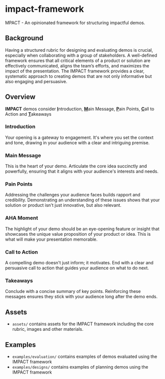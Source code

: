 # impact-framework
MPACT - An opinionated framework for structuring impactful demos.

## Background

Having a structured rubric for designing and evaluating demos is crucial, especially when collaborating with a group of stakeholders. A well-defined framework ensures that all critical elements of a product or solution are effectively communicated, aligns the team’s efforts, and maximizes the impact of the presentation. The IMPACT framework provides a clear, systematic approach to creating demos that are not only informative but also engaging and persuasive.

## Overview

**IMPACT** demos consider <ins>**I**</ins>ntroduction, <ins>**M**</ins>ain Message, <ins>**P**</ins>ain Points, <ins>**C**</ins>all to Action and <ins>**T**</ins>akeaways

### Introduction
Your opening is a gateway to engagement. It's where you set the context and tone, drawing in your audience with a clear and intriguing premise.

### Main Message
This is the heart of your demo. Articulate the core idea succinctly and powerfully, ensuring that it aligns with your audience's interests and needs.

### Pain Points
Addressing the challenges your audience faces builds rapport and credibility. Demonstrating an understanding of these issues shows that your solution or product isn't just innovative, but also relevant.

### AHA Moment
The highlight of your demo should be an eye-opening feature or insight that showcases the unique value proposition of your product or idea. This is what will make your presentation memorable.

### Call to Action
A compelling demo doesn't just inform; it motivates. End with a clear and persuasive call to action that guides your audience on what to do next.

### Takeaways
Conclude with a concise summary of key points. Reinforcing these messages ensures they stick with your audience long after the demo ends.

## Assets
* `assets/` contains assets for the IMPACT framework including the core rubric, images and other materials.

## Examples
* `examples/evaluation/` contains examples of demos evaluated using the IMPACT framework
* `examples/designs/` contains examples of planning demos using the IMPACT framework
